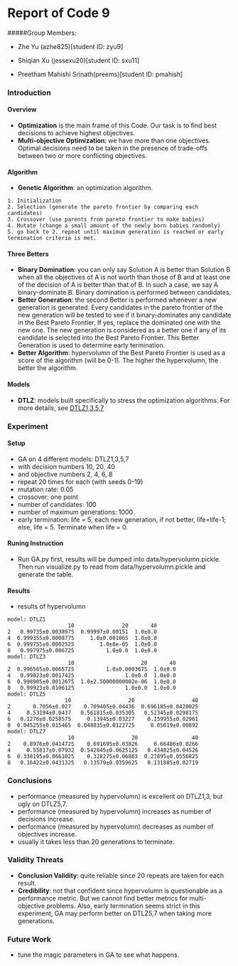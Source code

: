
# Report of Code 9

#####Group Members:

- Zhe Yu (azhe825)[student ID: zyu9]

- Shiqian Xu (jessexu20)[student ID: sxu11]

- Preetham Mahishi Srinath(preems)[student ID: pmahish]

### Introduction

#### Overview

 - **Optimization** is the main frame of this Code. Our task is to find best decisions to achieve highest objectives.
 - **Multi-objective Optimization**: we have more than one objectives. Optimal decisions need to be taken in the presence of trade-offs between two or more conflicting objectives.

#### Algorithm

 - **Genetic Algorithm**: an optimization algorithm. 
 
 ```
 1. Initialization
 2. Selection (generate the pareto frontier by comparing each candidates)
 3. Crossover (use parents from pareto frontier to make babies)
 4. Mutate (change a small amount of the newly born babies randomly)
 5. go back to 2. repeat until maximum generation is reached or early termination criteria is met.
 ```

#### Three Betters
 
 - **Binary Domination**: you can only say Solution A is better than Solution B when all the objectives of A is not worth than those of B and at least one of the decision of A is better than that of B. In such a case, we say A binary-dominate B. Binary domination is performed between candidates.
 - **Better Generation**: the second Better is performed whenever a new generation is generated. Every candidates in the pareto frontier of the new generation will be tested to see if it binary-dominates any candidate in the Best Pareto Frontier. If yes, replace the dominated one with the new one. The new generation is considered as a better one if any of its candidate is selected into the Best Pareto Frontier. This Better Generation is used to determine early termination.
 - **Better Algorithm**: hypervolumn of the Best Pareto Frontier is used as a score of the algorithm (will be 0-1). The higher the hypervolumn, the better the algorithm.

#### Models

 - **DTLZ**: models built specifically to stress the optimization algorithms. For more details, see [DTLZ1,3,5,7](http://e-collection.library.ethz.ch/eserv/eth:24696/eth-24696-01.pdf)

### Experiment

#### Setup

 - GA on 4 different models: DTLZ1,3,5,7
 - with decision numbers 10, 20, 40
 - and objective numbers 2, 4, 6, 8
 - repeat 20 times for each (with seeds 0-19)
 - mutation rate: 0.05
 - crossover: one point
 - number of candidates: 100
 - number of maximum generations: 1000
 - early termination: life = 5, each new generation, if not better, life=life-1; else, life = 5. Terminate when life = 0.

#### Runing Instruction

 - Run GA.py first, results will be dumped into data/hypervolumn.pickle. Then run visualize.py to read from data/hypervolumn.pickle and generate the table.

#### Results

 - results of hypervolumn

```
model: DTLZ1
                   10               20       40
2   0.99735±0.0038975  0.99997±0.00151  1.0±0.0
4  0.999355±0.0008775     1.0±0.001065  1.0±0.0
6  0.999755±0.0002525        1.0±8e-05  1.0±0.0
8   0.997975±0.006725          1.0±0.0  1.0±0.0
model: DTLZ3
                   10                     20       40
2  0.996565±0.0065725          1.0±0.0003675  1.0±0.0
4   0.99823±0.0017425                1.0±0.0  1.0±0.0
6  0.998905±0.0012675  1.0±2.50000000002e-06  1.0±0.0
8   0.99923±0.0106125                1.0±0.0  1.0±0.0
model: DTLZ5
                  10                  20                  40
2       0.7056±0.027    0.709405±0.04436  0.696185±0.0420025
4     0.53194±0.0437   0.561815±0.035305   0.52345±0.0298175
6   0.1276±0.0258575     0.13945±0.03227    0.159955±0.02961
8  0.045255±0.015465  0.048835±0.0122725     0.05619±0.00892
model: DTLZ7
                   10                  20                 40
2    0.8976±0.0414725    0.691695±0.03826     0.66486±0.0266
4     0.55817±0.07932  0.542845±0.0625125   0.434825±0.04526
6  0.338195±0.0661025    0.328275±0.06863  0.27895±0.0556825
8   0.16422±0.0431325   0.13579±0.0359625   0.131885±0.02719

```

### Conclusions

 - performance (measured by hypervolumn) is excellent on DTLZ1,3, but ugly on DTLZ5,7.
 - performance (measured by hypervolumn) increases as number of decisions increase.
 - performance (measured by hypervolumn) decreases as number of objectives increase.
 - usually it takes less than 20 generations to terminate.

### Validity Threats

 - **Conclusion Validity**: quite reliable since 20 repeats are taken for each result.
 - **Credibility**: not that confident since hypervolumn is questionable as a performance metric. But we cannot find better metrics for multi-objective problems. Also, early termination seems strict in this experiment, GA may perform better on DTLZ5,7 when taking more generations.
 
### Future Work

 - tune the magic parameters in GA to see what happens.
 
